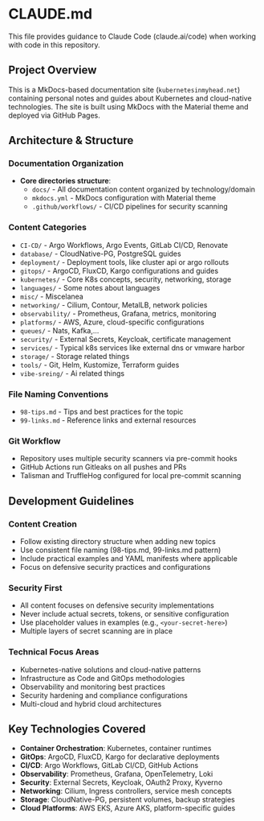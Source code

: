 # CLAUDE.md

This file provides guidance to Claude Code (claude.ai/code) when working with code in this repository.

## Project Overview

This is a MkDocs-based documentation site (`kubernetesinmyhead.net`) containing personal notes and guides about Kubernetes and cloud-native technologies. The site is built using MkDocs with the Material theme and deployed via GitHub Pages.

## Architecture & Structure

### Documentation Organization

- **Core directories structure**:
  - `docs/` - All documentation content organized by technology/domain
  - `mkdocs.yml` - MkDocs configuration with Material theme
  - `.github/workflows/` - CI/CD pipelines for security scanning

### Content Categories

- `CI-CD/` - Argo Workflows, Argo Events, GitLab CI/CD, Renovate
- `database/` - CloudNative-PG, PostgreSQL guides
- `deployment/` - Deployment tools, like cluster api or argo rollouts
- `gitops/` - ArgoCD, FluxCD, Kargo configurations and guides  
- `kubernetes/` - Core K8s concepts, security, networking, storage
- `languages/` - Some notes about languages
- `misc/` - Miscelanea
- `networking/` - Cilium, Contour, MetalLB, network policies
- `observability/` - Prometheus, Grafana, metrics, monitoring
- `platforms/` - AWS, Azure, cloud-specific configurations
- `queues/` - Nats, Kafka,...
- `security/` - External Secrets, Keycloak, certificate management
- `services/` - Typical k8s services like external dns or vmware harbor
- `storage/` - Storage related things
- `tools/` - Git, Helm, Kustomize, Terraform guides
- `vibe-sreing/` - Ai related things

### File Naming Conventions

- `98-tips.md` - Tips and best practices for the topic
- `99-links.md` - Reference links and external resources

### Git Workflow

- Repository uses multiple security scanners via pre-commit hooks
- GitHub Actions run Gitleaks on all pushes and PRs
- Talisman and TruffleHog configured for local pre-commit scanning

## Development Guidelines

### Content Creation

- Follow existing directory structure when adding new topics
- Use consistent file naming (98-tips.md, 99-links.md pattern)
- Include practical examples and YAML manifests where applicable
- Focus on defensive security practices and configurations

### Security First

- All content focuses on defensive security implementations
- Never include actual secrets, tokens, or sensitive configuration
- Use placeholder values in examples (e.g., `<your-secret-here>`)
- Multiple layers of secret scanning are in place

### Technical Focus Areas

- Kubernetes-native solutions and cloud-native patterns
- Infrastructure as Code and GitOps methodologies  
- Observability and monitoring best practices
- Security hardening and compliance configurations
- Multi-cloud and hybrid cloud architectures

## Key Technologies Covered

- **Container Orchestration**: Kubernetes, container runtimes
- **GitOps**: ArgoCD, FluxCD, Kargo for declarative deployments
- **CI/CD**: Argo Workflows, GitLab CI/CD, GitHub Actions
- **Observability**: Prometheus, Grafana, OpenTelemetry, Loki
- **Security**: External Secrets, Keycloak, OAuth2 Proxy, Kyverno
- **Networking**: Cilium, Ingress controllers, service mesh concepts
- **Storage**: CloudNative-PG, persistent volumes, backup strategies
- **Cloud Platforms**: AWS EKS, Azure AKS, platform-specific guides
